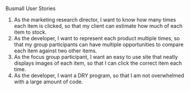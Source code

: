 Busmall 
User Stories

1. As the marketing research director, I want to know how many times each item is clicked, so that my client can estimate how much of each item to stock. 
2. As the developer, I want to represent each product multiple times, so that my group participants can have multiple opportunities to compare each item against two other items. 
3. As the focus group participant, I want an easy to use site that neatly displays images of each item, so that I can click the correct item each time.  
4. As the developer, I want a DRY program, so that I am not overwhelmed with a large amount of code.